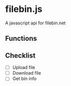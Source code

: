 # filebin.js

A javascript api for filebin.net

## Functions

## Checklist

- [ ] Upload file
- [ ] Download file
- [ ] Get bin info
